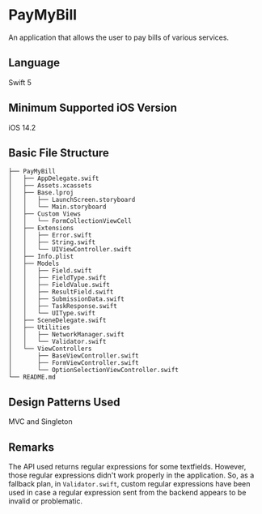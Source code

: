 # PayMyBill
An application that allows the user to pay bills of various services.

## Language
Swift 5

## Minimum Supported iOS Version
iOS 14.2

## Basic File Structure
```
├── PayMyBill
│   ├── AppDelegate.swift
│   ├── Assets.xcassets
│   ├── Base.lproj
│   │   ├── LaunchScreen.storyboard
│   │   └── Main.storyboard
│   ├── Custom Views
│   │   └── FormCollectionViewCell
│   ├── Extensions
│   │   ├── Error.swift
│   │   ├── String.swift
│   │   └── UIViewController.swift
│   ├── Info.plist
│   ├── Models
│   │   ├── Field.swift
│   │   ├── FieldType.swift
│   │   ├── FieldValue.swift
│   │   ├── ResultField.swift
│   │   ├── SubmissionData.swift
│   │   ├── TaskResponse.swift
│   │   └── UIType.swift
│   ├── SceneDelegate.swift
│   ├── Utilities
│   │   ├── NetworkManager.swift
│   │   └── Validator.swift
│   └── ViewControllers
│       ├── BaseViewController.swift
│       ├── FormViewController.swift
│       └── OptionSelectionViewController.swift
└── README.md
```

## Design Patterns Used
MVC and Singleton

## Remarks
The API used returns regular expressions for some textfields. However, those regular expressions didn't work properly in the application. So, as a fallback plan, in ```Validator.swift```, custom regular expressions have been used in case a regular expression sent from the backend appears to be invalid or problematic.